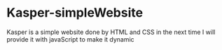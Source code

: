 # Kasper-simpleWebsite
Kasper is a simple website done by HTML and CSS in the next time I will provide it with javaScript to make it dynamic
